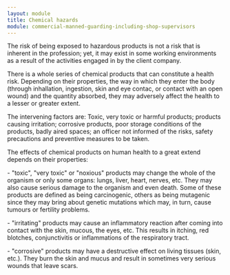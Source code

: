 ```yaml
---
layout: module
title: Chemical hazards
module: commercial-manned-guarding-including-shop-supervisors
---
```

The risk of being exposed to hazardous products is not a risk that is inherent
in the profession; yet, it may exist in some working environments as a result
of the activities engaged in by the client company.

There is a whole series of chemical products that can constitute a health
risk. Depending on their properties, the way in which they enter the body
(through inhallation, ingestion, skin and eye contac, or contact with an open
wound) and the quantity absorbed, they may adversely affect the health to a
lesser or greater extent.

The intervening factors are: Toxic, very toxic or harmful products; products
causing irritation; corrosive products, poor storage conditions of the
products, badly aired spaces; an officer not informed of the risks, safety
precautions and preventive measures to be taken.

The effects of chemical products on human health to a great extend depends on
their properties:

\- "toxic", "very toxic" or "noxious" products may change the whole of the
organism or only some organs: lungs, liver, heart, nerves, etc. They may also
cause serious damage to the organism and even death. Some of these products
are defined as being carcinogenic, others as being mutagenic since they may
bring about genetic mutations which may, in turn, cause tumours or fertility
problems.

\- "irritating" products may cause an inflammatory reaction after coming into
contact with the skin, mucous, the eyes, etc. This results in itching, red
blotches, conjunctivitis or inflammations of the respiratory tract.

\- "corrosive" products may have a destructive effect on living tissues (skin,
etc.). They burn the skin and mucus and result in sometimes very serious
wounds that leave scars.


